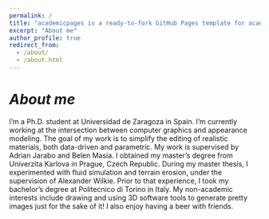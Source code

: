 ```yaml
---
permalink: /
title: "academicpages is a ready-to-fork GitHub Pages template for academic personal websites"
excerpt: "About me"
author_profile: true
redirect_from: 
  - /about/
  - /about.html
---
```


*About me*
======
I’m a Ph.D. student at Universidad de Zaragoza in Spain. I’m currently working at the intersection between computer graphics and appearance modeling. The goal of my work is to simplify the editing of realistic materials, both data-driven and parametric. My work is supervised by Adrian Jarabo and Belen Masia. I obtained my master’s degree from Univerzita Karlova in Prague, Czech Republic. During my master thesis, I experimented with fluid simulation and terrain erosion, under the supervision of Alexander Wilkie. Prior to that experience, I took my bachelor’s degree at Politecnico di Torino in Italy. My non-academic interests include drawing and using 3D software tools to generate pretty images just for the sake of it! I also enjoy having a beer with friends.
